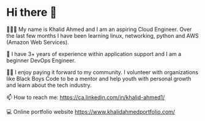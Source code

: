 # Hi there 👋

<!--
**ahmedk2/ahmedk2** is a ✨ _special_ ✨ repository because its `README.md` (this file) appears on your GitHub profile.

Here are some ideas to get you started:

- 🔭 I’m currently working on ...
- 🌱 I’m currently learning ...
- 👯 I’m looking to collaborate on ...
- 🤔 I’m looking for help with ...
- 💬 Ask me about ...
- 📫 How to reach me: ...
- 😄 Pronouns: ...
- ⚡ Fun fact: ...
-->

🙋🏽‍♂️ My name is Khalid Ahmed and I am an aspiring Cloud Engineer. Over the last few months I have been learning linux, networking, python and AWS (Amazon Web Services).

🔭 I have 3+ years of experience within application support and I am a beginner DevOps Engineer.

👏🏾 I enjoy paying it forward to my community. I volunteer with organizations like Black Boys Code to be a mentor and help youth with personal growth and learn about the tech industry.

📫 How to reach me: https://ca.linkedin.com/in/khalid-ahmed1/

💻 Online portfolio website https://www.khalidahmedportfolio.com/
